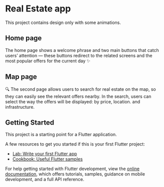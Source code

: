 # Real Estate app
This project contains design only with some animations.

## Home page
The home page shows a welcome phrase and two main buttons that catch users’ attention — these buttons redirect to the related screens and the most popular offers for the current day ✨

## Map page
🔍 The second page allows users to search for real estate on the map, so they can easily see the relevant offers nearby. In the search, users can select the way the offers will be displayed: by price, location. and infrastructure.

## Getting Started

This project is a starting point for a Flutter application.

A few resources to get you started if this is your first Flutter project:

- [Lab: Write your first Flutter app](https://docs.flutter.dev/get-started/codelab)
- [Cookbook: Useful Flutter samples](https://docs.flutter.dev/cookbook)

For help getting started with Flutter development, view the
[online documentation](https://docs.flutter.dev/), which offers tutorials,
samples, guidance on mobile development, and a full API reference.
